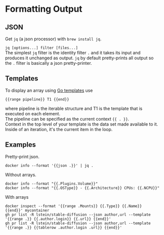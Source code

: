 # Formatting Output

## JSON

Get ```jq``` (a json processor) with ```brew install jq```.

```jq [options...] filter [files...]```  
The simplest ```jq``` filter is the identity filter ```.``` and it takes its input and produces it unchanged as output. ```jq``` by default pretty-prints all output so the ```.``` filter is basically a json pretty-printer.

## Templates
To display an array using [Go templates](https://blog.gopheracademy.com/advent-2017/using-go-templates/) use  
```
{{range pipeline}} T1 {{end}}
```  
where pipeline is the iterable structure and T1 is the template that is executed on each element.  
The pipeline can be specified as the current context ```{{ . }}```.  
Context in the top level of your template is the data set made available to it. Inside of an iteration, it's the current item in the loop.

## Examples

Pretty-print json.
```Shell
docker info --format '{{json .}}' | jq .
```

Without arrays.
```Shell
docker info --format "{{.Plugins.Volume}}"
docker info --format "{{.OSType}} - {{.Architecture}} CPUs: {{.NCPU}}"
```

With arrays
```Shell
docker inspect --format '{{range .Mounts}} {{.Type}} {{.Name}} {{end}}' mycontainer
gh pr list -R lstein/stable-diffusion --json author,url --template '{{range .}} {{.author.login}} {{.url}} {{end}}'
gh pr list -R lstein/stable-diffusion --json author,url --template '{{range .}} {{tablerow .author.login .url}} {{end}}'

```